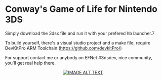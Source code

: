 # Conway's Game of Life for Nintendo 3DS

Simply download the 3dsx file and run it with your prefered hb launcher.7

To build yourself, there's a visual studio project and a make file, require DevKitPro ARM Toolchain (https://github.com/devkitPro/)

For support contact me or anybody on EFNet #3dsdev, nice community, you'll get real help there.

<div align="center">
  <a href="https://www.youtube.com/watch?v=rr_4TlechJE&feature=youtu.beE"><img src="https://img.youtube.com/vi/rr_4TlechJE/0.jpg" alt="IMAGE ALT TEXT"></a>
</div>
